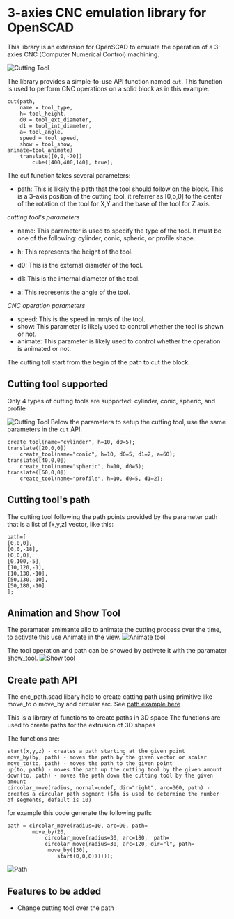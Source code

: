 # 3-axies CNC emulation library for OpenSCAD
This library is an extension for OpenSCAD to emulate the operation of a 3-axies CNC (Computer Numerical Control) machining.

![Cutting Tool](./images/cnc_example_1.png)

The library provides a simple-to-use API function named `cut`. 
This function is used to perform CNC operations on a solid block as in this example. 
```
cut(path, 
    name = tool_type,
    h= tool_height,
    d0 = tool_ext_diameter,
    d1 = tool_int_diameter,
    a= tool_angle,
    speed = tool_speed,
    show = tool_show, 
animate=tool_animate)
    translate([0,0,-70])
        cube([400,400,140], true);
```
The cut function takes several parameters:

- path: This is likely the path that the tool should follow on the block. This is a 3-axis position of the cutting tool, it referrer as [0,o,0] to the center of the rotation of the tool for X,Y and the base of the tool for Z axis.

*cutting tool's parameters*
- name: This parameter is used to specify the type of the tool. It must be one of the following: cylinder, conic, spheric, or profile shape.

- h: This represents the height of the tool.
- d0: This is the external diameter of the tool.
- d1: This is the internal diameter of the tool.
- a: This represents the angle of the tool.

*CNC operation parameters*
- speed: This is the speed in mm/s of the tool.
- show: This parameter is likely used to control whether the tool is shown or not.
- animate: This parameter is likely used to control whether the operation is animated or not.

The cutting toll start from the begin of the path to cut the block. 

## Cutting tool supported
Only 4 types of cutting tools are supported: cylinder, conic, spheric, and profile

![Cutting Tool](./images/tools.png)
Below the parameters to setup the cutting tool, use the same parameters in the `cut` API.

```
create_tool(name="cylinder", h=10, d0=5);
translate([20,0,0])
    create_tool(name="conic", h=10, d0=5, d1=2, a=60);
translate([40,0,0])
    create_tool(name="spheric", h=10, d0=5);
translate([60,0,0])
    create_tool(name="profile", h=10, d0=5, d1=2);
```
## Cutting tool's path
The cutting tool following the path points provided by the parameter path that is a list of [x,y,z] vector, like this:
```
path=[
[0,0,0],
[0,0,-18],
[0,0,0],
[0,100,-5],
[10,120,-1],
[10,130,-10],
[50,130,-10],
[50,180,-10]
];
```
## Animation and Show Tool
The paramater amimante allo to animate the cutting process over the time, to activate this use Animate in the view.
![Animate tool](./images/animate_tool.gif)

The tool operation and path can be showed by activete it with the paramater show_tool.
![Show tool](./images/show_tool.png)

## Create path API
The cnc_path.scad libary help to create catting path using primitive like move_to o move_by and circular arc.
See [path example here](./examples/cnc_path_test_arc.scad)

This is a library of functions to create paths in 3D space
The functions are used to create paths for the extrusion of 3D shapes

The functions are:
```
start(x,y,z) - creates a path starting at the given point
move_by(by, path) - moves the path by the given vector or scalar
move_to(to, path) - moves the path to the given point
up(to, path) - moves the path up the cutting tool by the given amount
down(to, path) - moves the path down the cutting tool by the given amount
circolar_move(radius, nornal=undef, dir="right", arc=360, path) - creates a circular path segment ($fn is used to determine the number of segments, default is 10)
```

for example this code generate the following path:
```
path = circolar_move(radius=10, arc=90, path=
        move_by(20,
            circolar_move(radius=30, arc=180,  path=
            circolar_move(radius=30, arc=120, dir="l", path=
             move_by([30], 
                start(0,0,0))))));
```
![Path](./images/cnc_path_test_arc.png)

## Features to be added
- Change cutting tool over the path



